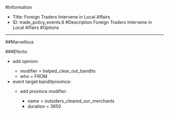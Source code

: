 #Information
 - Title: Foreign Traders Intervene in Local Affairs
 - ID: trade_policy_events.6
#Description
Foreign Traders Intervene in Local Affairs
#Options

___
##Marvellous

###Efects:<ul><li>add opinion:</li><ul><li>modifier = helped_clear_out_bandits</li><li>who = FROM</li></ul><li>event target:banditprovince:</li><ul><li>add province modifier:</li><ul><li>name = outsiders_cleared_our_merchants</li><li>duration = 3650</li></ul></ul></ul>
